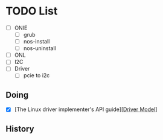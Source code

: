 # TODO List

- [ ] ONIE
  - [ ] grub
  - [ ] nos-install
  - [ ] nos-uninstall
- [ ] ONL
- [ ] I2C
- [ ] Driver
  - [ ] pcie to i2c

## Doing

- [x] [The Linux driver implementer's API guide][[Driver Model](https://docs.kernel.org/5.10/driver-api/driver-model/binding.html)]

## History
